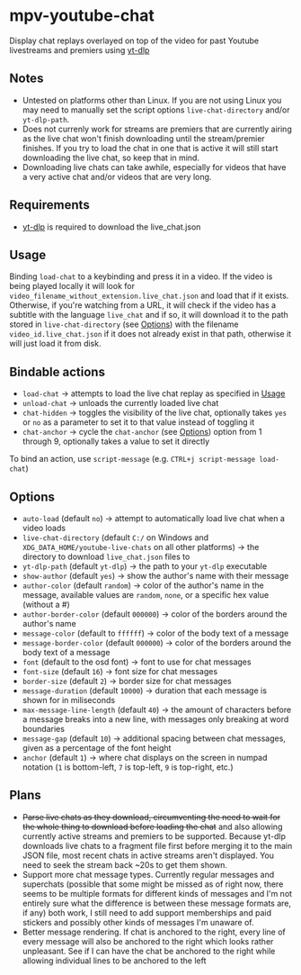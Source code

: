 # mpv-youtube-chat

Display chat replays overlayed on top of the video for past Youtube livestreams and premiers using [yt-dlp](https://github.com/yt-dlp/yt-dlp)

## Notes
- Untested on platforms other than Linux. If you are not using Linux you may need to manually set the script options `live-chat-directory` and/or `yt-dlp-path`.
- Does not currenly work for streams are premiers that are currently airing as the live chat won't finish downloading until the stream/premier finishes. If you try to load the chat in one that is active it will still start downloading the live chat, so keep that in mind.
- Downloading live chats can take awhile, especially for videos that have a very active chat and/or videos that are very long.

## Requirements
- [yt-dlp](https://github.com/yt-dlp/yt-dlp) is required to download the live_chat.json

## Usage
Binding `load-chat` to a keybinding and press it in a video. If the video is being played locally it will look for `video_filename_without_extension.live_chat.json` and load that if it exists. Otherwise, if you're watching from a URL, it will check if the video has a subtitle with the language `live_chat` and if so, it will download it to the path stored in `live-chat-directory` (see [Options](#Options)) with the filename `video_id.live_chat.json` if it does not already exist in that path, otherwise it will just load it from disk.

## Bindable actions
- `load-chat` -> attempts to load the live chat replay as specified in [Usage](#Usage)
- `unload-chat` -> unloads the currently loaded live chat
- `chat-hidden` -> toggles the visibility of the live chat, optionally takes `yes` or `no` as a parameter to set it to that value instead of toggling it
- `chat-anchor` -> cycle the `chat-anchor` (see [Options](#Options)) option from 1 through 9, optionally takes a value to set it directly

To bind an action, use `script-message` (e.g. `CTRL+j script-message load-chat`)

## Options
- `auto-load` (default `no`) -> attempt to automatically load live chat when a video loads
- `live-chat-directory` (default `C:/` on Windows and `XDG_DATA_HOME/youtube-live-chats` on all other platforms) -> the directory to download `live_chat.json` files to
- `yt-dlp-path` (default `yt-dlp`) -> the path to your `yt-dlp` executable
- `show-author` (default `yes`) -> show the author's name with their message
- `author-color` (default `random`) -> color of the author's name in the message, available values are `random`, `none`, or a specific hex value (without a #)
- `author-border-color` (default `000000`) -> color of the borders around the author's name
- `message-color` (default to `ffffff`) -> color of the body text of a message
- `message-border-color` (default `000000`) -> color of the borders around the body text of a message
- `font` (default to the osd font) -> font to use for chat messages
- `font-size` (default `16`) -> font size for chat messages
- `border-size` (default `2`) -> border size for chat messages
- `message-duration` (default `10000`) -> duration that each message is shown for in miliseconds
- `max-message-line-length` (default `40`) -> the amount of characters before a message breaks into a new line, with messages only breaking at word boundaries
- `message-gap` (default `10`) -> additional spacing between chat messages, given as a percentage of the font height
- `anchor` (default `1`) -> where chat displays on the screen in numpad notation (`1` is bottom-left, `7` is top-left, `9` is top-right, etc.)

## Plans
- ~~Parse live chats as they download, circumventing the need to wait for the whole thing to download before loading the chat~~ and also allowing currently active streams and premiers to be supported. Because yt-dlp downloads live chats to a fragment file first before merging it to the main JSON file, most recent chats in active streams aren't displayed. You need to seek the stream back ~20s to get them shown.
- Support more chat message types. Currently regular messages and superchats (possible that some might be missed as of right now, there seems to be multiple formats for different kinds of messages and I'm not entirely sure what the difference is between these message formats are, if any) both work, I still need to add support memberships and paid stickers and possibly other kinds of messages I'm unaware of.
- Better message rendering. If chat is anchored to the right, every line of every message will also be anchored to the right which looks rather unpleasant. See if I can have the chat be anchored to the right while allowing individual lines to be anchored to the left
